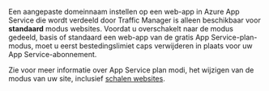 Een aangepaste domeinnaam instellen op een web-app in Azure App Service die wordt verdeeld door Traffic Manager is alleen beschikbaar voor **standaard** modus websites. Voordat u overschakelt naar de modus gedeeld, basis of standaard een web-app van de gratis App Service-plan-modus, moet u eerst bestedingslimiet caps verwijderen in plaats voor uw App Service-abonnement. 

Zie voor meer informatie over App Service plan modi, het wijzigen van de modus van uw site, inclusief [schalen websites](../articles/app-service/web-sites-scale.md).

